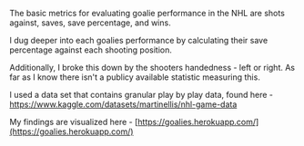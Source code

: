 The basic metrics for evaluating goalie performance in the NHL are shots against, saves, save percentage, and wins. 

I dug deeper into each goalies performance by calculating their save percentage against each shooting position. 

Additionally, I broke this down by the shooters handedness - left or right. As far as I know there isn't a publicy available statistic measuring this.

I used a data set that contains granular play by play data, found here - https://www.kaggle.com/datasets/martinellis/nhl-game-data

My findings are visualized here - [https://goalies.herokuapp.com/](https://goalies.herokuapp.com/)
